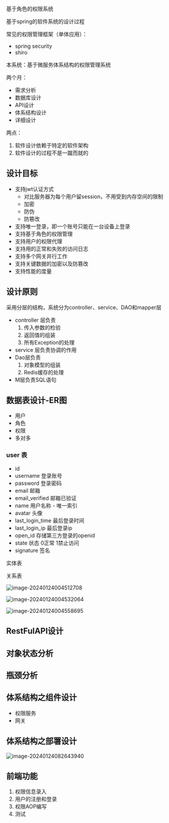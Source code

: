 基于角色的权限系统

基于spring的软件系统的设计过程

常见的权限管理框架（单体应用）：

- spring security
- shiro



本系统：基于微服务体系结构的权限管理系统



两个月：

- 需求分析
- 数据库设计
- API设计
- 体系结构设计
- 详细设计

两点：

1. 软件设计依赖于特定的软件架构
2. 软件设计的过程不是一蹴而就的



## 设计目标

- 支持jwt认证方式
  - 对比服务器为每个用户留session，不用受到内存空间的限制
  - 加密
  - 防伪
  - 防篡改
- 支持唯一登录，即一个账号只能在一台设备上登录
- 支持基于角色的权限管理
- 支持用户的权限代理
- 支持用的正常和失败的访问日志
- 支持多个网关并行工作
- 支持关键数据的加密以及防篡改
- 支持性能的度量

## 设计原则

采用分层的结构，系统分为controller、service、DAO和mapper层

- controller 层负责
  1. 传入参数的检验
  2. 返回值的组装
  3. 所有Exception的处理
- service 层负责协调的作用
- Dao层负责
  1. 对象模型的组装
  2. Redis缓存的处理
- M层负责SQL语句

## 数据表设计-ER图

- 用户
- 角色
- 权限
- 多对多

### user 表

- id
- username 登录账号
- password 登录密码
- email 邮箱
- email_verified 邮箱已验证
- name 用户名称 - 唯一索引
- avatar 头像
- last_login_time 最后登录时间
- last_login_ip 最后登录ip
- open_id 存储第三方登录的openid
- state 状态 0正常 1禁止访问
- signature 签名



实体表

关系表

![image-20240124004512708](C:\Users\Lacia\AppData\Roaming\Typora\typora-user-images\image-20240124004512708.png)

![image-20240124004532064](C:\Users\Lacia\AppData\Roaming\Typora\typora-user-images\image-20240124004532064.png)

![image-20240124004558695](C:\Users\Lacia\AppData\Roaming\Typora\typora-user-images\image-20240124004558695.png)

## RestFulAPI设计

## 对象状态分析

## 瓶颈分析

## 体系结构之组件设计

- 权限服务
- 网关

## 体系结构之部署设计

![image-20240124082643940](C:\Users\Lacia\AppData\Roaming\Typora\typora-user-images\image-20240124082643940.png)



## 前端功能

1. 权限信息录入
2. 用户的注册和登录
3. 权限AOP编写
4. 测试